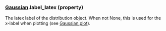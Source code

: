 ### [Gaussian](Gaussian.md).label_latex (property)




The latex label of the distribution object. When not None, this is used for
the x-label when plotting (see [Gaussian.plot](Gaussian.plot.md)).

